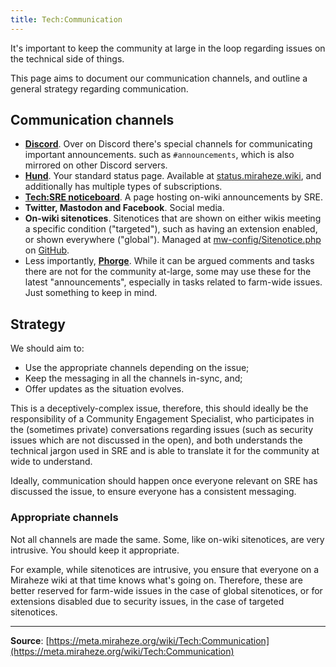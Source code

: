 ```yaml
---
title: Tech:Communication
---
```


It's important to keep the community at large in the loop regarding issues on the technical side of things.

This page aims to document our communication channels, and outline a general strategy regarding communication.

## Communication channels

* **[Discord](https://meta.miraheze.org/wiki/Discord)**. Over on Discord there's special channels for communicating important announcements. such as `#announcements`, which is also mirrored on other Discord servers.
* **[Hund](https://meta.miraheze.org/wiki/Tech:Hund)**. Your standard status page. Available at [status.miraheze.wiki](https://status.miraheze.wiki), and additionally has multiple types of subscriptions.
* **[Tech:SRE noticeboard](https://meta.miraheze.org/wiki/Tech:SRE_noticeboard)**. A page hosting on-wiki announcements by SRE.
* **Twitter, Mastodon and Facebook**. Social media.
* **On-wiki sitenotices**. Sitenotices that are shown on either wikis meeting a specific condition ("targeted"), such as having an extension enabled, or shown everywhere ("global"). Managed at [mw-config/Sitenotice.php](https://github.com/miraheze/mw-config/blob/master/Sitenotice.php) on [GitHub](/tech-docs/techgithub).
* Less importantly, **[Phorge](https://meta.miraheze.org/wiki/Phorge)**. While it can be argued comments and tasks there are not for the community at-large, some may use these for the latest "announcements", especially in tasks related to farm-wide issues. Just something to keep in mind.

## Strategy

We should aim to:

* Use the appropriate channels depending on the issue;
* Keep the messaging in all the channels in-sync, and;
* Offer updates as the situation evolves.

This is a deceptively-complex issue, therefore, this should ideally be the responsibility of a Community Engagement Specialist, who participates in the (sometimes private) conversations regarding issues (such as security issues which are not discussed in the open), and both understands the technical jargon used in SRE and is able to translate it for the community at wide to understand.

Ideally, communication should happen once everyone relevant on SRE has discussed the issue, to ensure everyone has a consistent messaging.

### Appropriate channels

Not all channels are made the same. Some, like on-wiki sitenotices, are very intrusive. You should keep it appropriate.

For example, while sitenotices are intrusive, you ensure that everyone on a Miraheze wiki at that time knows what's going on. Therefore, these are better reserved for farm-wide issues in the case of global sitenotices, or for extensions disabled due to security issues, in the case of targeted sitenotices.

----
**Source**: [https://meta.miraheze.org/wiki/Tech:Communication](https://meta.miraheze.org/wiki/Tech:Communication)